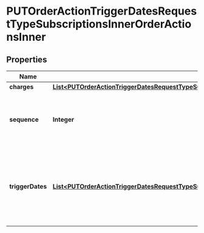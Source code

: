 

# PUTOrderActionTriggerDatesRequestTypeSubscriptionsInnerOrderActionsInner


## Properties

| Name | Type | Description | Notes |
|------------ | ------------- | ------------- | -------------|
|**charges** | [**List&lt;PUTOrderActionTriggerDatesRequestTypeSubscriptionsInnerOrderActionsInnerChargesInner&gt;**](PUTOrderActionTriggerDatesRequestTypeSubscriptionsInnerOrderActionsInnerChargesInner.md) |  |  [optional] |
|**sequence** | **Integer** | Identifies which order action will have its triggering dates updated.   |  |
|**triggerDates** | [**List&lt;PUTOrderActionTriggerDatesRequestTypeSubscriptionsInnerOrderActionsInnerTriggerDatesInner&gt;**](PUTOrderActionTriggerDatesRequestTypeSubscriptionsInnerOrderActionsInnerTriggerDatesInner.md) | Container for the service activation and customer acceptance dates of the order action. |  [optional] |



